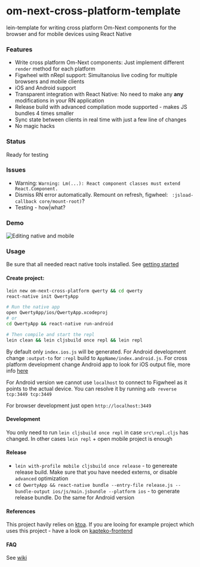 # om-next-cross-platform-template

lein-template for writing cross platform Om-Next components for the browser and for mobile devices using React Native

### Features

- Write cross platform Om-Next components: Just implement different `render` method for each platform
- Figwheel with nRepl support: Simultanoius live coding for multiple browsers and mobile clients
- iOS and Android support
- Transparent integration with React Native: No need to make any **any** modifications in your RN application
- Release build with advanced compilation mode supported - makes JS bundles 4 times smaller
- Sync state between clients in real time with just a few line of changes
- No magic hacks

### Status

Ready for testing

### Issues

- Warning: `Warning: Lm(...): React component classes must extend React.Component.`
- Dismiss RN error automatically. Remount on refresh, figwheel: ` :jsload-callback core/mount-root)`?
- Testing - how|what?

### Demo

![Editing native and mobile](om-next-cross-platform-demo.gif)


### Usage

Be sure that all needed react native tools installed. See [getting started](http://facebook.github.io/react-native/docs/getting-started.html)

#### Create project:

``` bash
lein new om-next-cross-platform qwerty && cd qwerty
react-native init QwertyApp

# Run the native app
open QwertyApp/ios/QwertyApp.xcodeproj
# or
cd QwertyApp && react-native run-android

# Then compile and start the repl
lein clean && lein cljsbuild once repl && lein repl
```

By default only `index.ios.js` will be generated. For Android development change `:output-to` for `:repl` build to `AppName/index.android.js`. For cross platform development change Android app to look for iOS output file, more info [here](https://github.com/kapteko/kapteko-frontend/issues/6)

For Android version we cannot use `localhost` to connect to Figwheel as it points to the actual device. You can resolve it by running `adb reverse tcp:3449 tcp:3449`

For browser development just open `http://localhost:3449`

#### Development

You only need to run `lein cljsbuild once repl` in case `src\repl.cljs` has changed. In other cases `lein repl` + open mobile project is enough

#### Release

- `lein with-profile mobile cljsbuild once release` - to genereate release build. Make sure that you have needed externs, or disable `advanced` optimization
- `cd QwertyApp && react-native bundle --entry-file release.js --bundle-output ios/js/main.jsbundle --platform ios` - to generate release bundle. Do the same for Android version

#### References

This project havily relies on [ktoa](https://github.com/artemyarulin/ktoa). If you are looing for example project which uses this project - have a look on [kapteko-frontend](https://github.com/kapteko/kapteko-frontend)

#### FAQ

See [wiki](https://github.com/artemyarulin/om-next-cross-platform-template/wiki)
